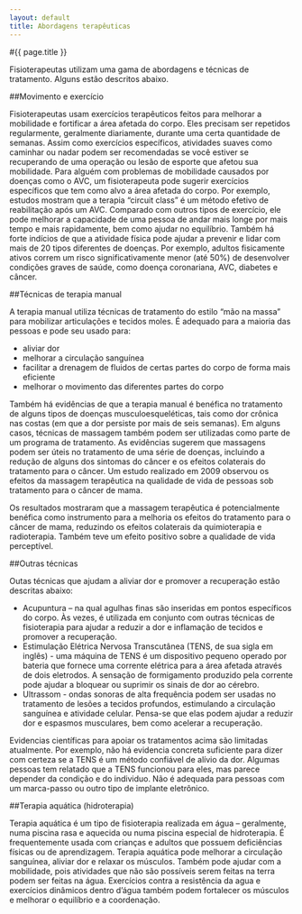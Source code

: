 ```yaml
---
layout: default
title: Abordagens terapêuticas
---
```


#{{ page.title }}

Fisioterapeutas utilizam uma gama de abordagens e técnicas de tratamento. Alguns estão descritos abaixo.

##Movimento e exercício

Fisioterapeutas usam exercícios terapêuticos feitos para melhorar a mobilidade e fortificar a área afetada do corpo. Eles precisam ser repetidos regularmente, geralmente diariamente, durante uma certa quantidade de semanas. 
Assim como exercícios específicos, atividades suaves como caminhar ou nadar podem ser recomendadas se você estiver se recuperando de uma operação ou lesão de esporte que afetou sua mobilidade.
Para alguém com problemas de mobilidade causados por doenças como o AVC, um fisioterapeuta pode sugerir exercícios específicos que tem como alvo a área afetada do corpo. 
Por exemplo, estudos mostram que a terapia “circuit class” é um método efetivo de reabilitação após um AVC. Comparado com outros tipos de exercício, ele pode melhorar a capacidade de uma pessoa de andar mais longe por mais tempo e mais rapidamente, bem como ajudar no equilíbrio.
Também há forte indícios de que a atividade física pode ajudar a prevenir e lidar com mais de 20 tipos diferentes de doenças. Por exemplo, adultos fisicamente ativos correm um risco significativamente menor (até 50%) de desenvolver condições graves de saúde, como doença coronariana, AVC, diabetes e câncer.

##Técnicas de terapia manual 

A terapia manual utiliza técnicas de tratamento do estilo “mão na massa” para mobilizar articulações e tecidos moles. É adequado para a maioria das pessoas e pode seu usado para:

* aliviar dor
* melhorar a circulação sanguínea
* facilitar a drenagem de fluidos de certas partes do corpo de forma mais eficiente 
* melhorar o movimento das diferentes partes do corpo

Também há evidências de que a terapia manual é benéfica no tratamento de alguns tipos de doenças musculoesqueléticas, tais como dor crônica nas costas (em que a dor persiste por mais de seis semanas).
Em alguns casos, técnicas de massagem também podem ser utilizadas como parte de um programa de tratamento. As evidências sugerem que massagens podem ser úteis no tratamento de uma série de doenças, incluindo a redução de alguns dos sintomas do câncer e os efeitos colaterais do tratamento para o câncer.
Um estudo realizado em 2009 observou os efeitos da massagem terapêutica na qualidade de vida de pessoas sob tratamento para o câncer de mama. 

Os resultados mostraram que a massagem terapêutica é potencialmente benéfica como instrumento para a melhoria os efeitos do tratamento para o câncer de mama, reduzindo os efeitos colaterais da quimioterapia e radioterapia. Também teve um efeito positivo sobre a qualidade de vida perceptível.

##Outras técnicas 

Outas técnicas que ajudam a aliviar dor e promover a recuperação estão descritas abaixo:

* Acupuntura – na qual agulhas finas são inseridas em pontos específicos do corpo. Às vezes, é utilizada em conjunto com outras técnicas de fisioterapia para ajudar a reduzir a dor e inflamação de tecidos e promover a recuperação.
* Estimulação Elétrica Nervosa Transcutânea (TENS, de sua sigla em inglês) - uma máquina de TENS é um dispositivo pequeno operado por bateria que fornece uma corrente elétrica para a área afetada através de dois eletrodos. A sensação de formigamento produzido pela corrente pode ajudar a bloquear ou suprimir os sinais de dor ao cérebro.
* Ultrassom - ondas sonoras de alta frequência podem ser usadas no tratamento de lesões a tecidos profundos, estimulando a circulação sanguínea e atividade celular. Pensa-se que elas podem ajudar a reduzir dor e espasmos musculares, bem como acelerar a recuperação.

Evidencias científicas para apoiar os tratamentos acima são limitadas atualmente. Por exemplo, não há evidencia concreta suficiente para dizer com certeza se a TENS é um método confiável de alívio da dor.
Algumas pessoas tem relatado que a TENS funcionou para eles, mas parece depender da condição e do individuo. Não é adequada para pessoas com um marca-passo ou outro tipo de implante eletrônico.

##Terapia aquática (hidroterapia)

Terapia aquática é um tipo de fisioterapia realizada em água – geralmente, numa piscina rasa e aquecida ou numa piscina especial de hidroterapia. É frequentemente usada com crianças e adultos que possuem deficiências físicas ou de aprendizagem.
Terapia aquática pode melhorar a circulação sanguínea, aliviar dor e relaxar os músculos. Também pode ajudar com a mobilidade, pois atividades que não são possíveis serem feitas na terra podem ser feitas na água.
Exercícios contra a resistência da agua e exercícios dinâmicos dentro d’água também podem fortalecer os músculos e melhorar o equilíbrio e a coordenação.